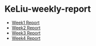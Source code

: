 # KeLiu-weekly-report
- [Week1 Report](Weekly-Reports/week01/report01.md)
- [Week2 Report](Weekly-Reports/week02/report02.md)
- [Week3 Report](Weekly-Reports/week03/report03.md)
- [Week4 Report](Weekly-Reports/week04/report04.md)

